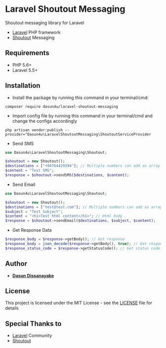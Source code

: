 # Laravel Shoutout Messaging
Shoutout messaging library for Laravel
* [Laravel](https://laravel.com) PHP framework
* [Shoutout](https://getshoutout.com) Messaging

## Requirements

* PHP 5.6+
* Laravel 5.5+
## Installation

* Install the package by running this command in your terminal/cmd:
```
composer require dasun4u/laravel-shoutout-messaging
```

* Import config file by running this command in your terminal/cmd and change the configs accordingly
```
php artisan vendor:publish --provider="Dasun4u\LaravelShoutoutMessaging\ShoutoutServiceProvider
```

* Send SMS
```php
use Dasun4u\LaravelShoutoutMessaging\Shoutout;

$shoutout = new Shoutout();
$destinations = ["+94764429394"]; // Multiple numbers can add as array
$content = "Test SMS";
$response = $shoutout->sendSMS($destinations, $content);
```

* Send Email
```php
use Dasun4u\LaravelShoutoutMessaging\Shoutout;

$shoutout = new Shoutout();
$destinations = ["test@test.com"]; // Multiple numbers can add as array
$subject = "Test Subject";
$content = "<h1>Test html content</h1>"; // Html body
$response = $shoutout->sendEmail($destinations, $subject, $content);
```

* Get Response Data
```php
$response_body = $response->getBody(); // Get response
$response_body = json_decode($response->getBody(), true); // Get response as associative array
$response_status_code = $response->getStatusCode(); // Get status code
```

## Author

* [**Dasun Dissanayake**](https://github.com/dasun4u)

## License

This project is licensed under the MIT License - see the [LICENSE](LICENSE) file for details

## Special Thanks to

* [Laravel](https://laravel.com) Community
* [Shoutout](https://getshoutout.com)
